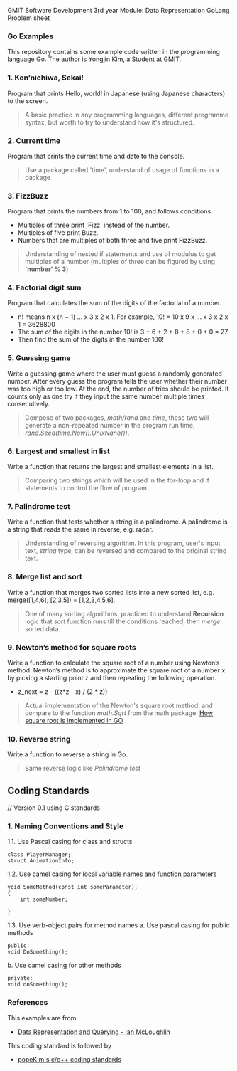 GMIT Software Development 3rd year
Module: Data Representation
GoLang Problem sheet

### Go Examples

This repository contains some example code written in the programming language Go. The author is Yongjin Kim, a Student at GMIT.

### 1. Kon’nichiwa, Sekai!
Program that prints Hello, world! in Japanese (using Japanese characters) to the screen.
> A basic practice in any programming languages, different programme syntax, but worth to try to understand how it's structured.
### 2. Current time
Program that prints the current time and date to the console.
> Use a package called 'time', understand of usage of functions in a package 
### 3. FizzBuzz
Program that prints the numbers from 1 to 100, and follows conditions.
- Multiples of three print 'Fizz' instead of the number.
- Multiples of five print Buzz.
- Numbers that are multiples of both three and five print FizzBuzz.
> Understanding of nested if statements and use of modulus to get multiples of a number (multiples of three can be figured by using **'number' % 3**)
### 4. Factorial digit sum
Program that calculates the sum of the digits of the factorial of a number.
- n! means n x (n − 1) ... x 3 x 2 x 1. For example, 10! = 10 x 9 x ... x 3 x 2 x 1 = 3628800
- The sum of the digits in the number 10! is 3 + 6 + 2 + 8 + 8 + 0 + 0 = 27.
- Then find the sum of the digits in the number 100!
### 5. Guessing game
Write a guessing game where the user must guess a randomly generated number. After every guess the program tells the user whether their number was too high or too low. At the end, the number of tries should be printed. It counts only as one try if they input the same number multiple times consecutively.
> Compose of two packages, *math/rand* and *time*, these two will generate a non-repeated number in the program run time, *rand.Seed(time.Now().UnixNano())*.
### 6. Largest and smallest in list
Write a function that returns the largest and smallest elements in a list.
> Comparing two strings which will be used in the for-loop and if statements to control the flow of program.
### 7. Palindrome test
Write a function that tests whether a string is a palindrome. A palindrome is a string that reads the same in reverse, e.g. radar.
> Understanding of reversing algorithm. In this program, user's input text, *string* type, can be reversed and compared to the original string text.
### 8. Merge list and sort
Write a function that merges two sorted lists into a new sorted list, e.g. merge([1,4,6], [2,3,5]) = [1,2,3,4,5,6].
> One of many sorting algorithms, practiced to understand **Recursion** logic that *sort* function runs till the conditions reached, then *merge* sorted data.
### 9. Newton’s method for square roots
Write a function to calculate the square root of a number using Newton’s method. Newton’s method is to approximate the square root of a number x by picking a starting point z and then repeating the following operation.
- z_next = z - ((z*z - x) / (2 * z))
> Actual implementation of the Newton's square root method, and compare to the function *math.Sqrt* from the math package. [How square root is implemented in GO](https://golang.org/src/math/sqrt.go?s=3702:3730#L82)
### 10. Reverse string
Write a function to reverse a string in Go.
> Same reverse logic like *Palindrome test*


## Coding Standards
// Version 0.1 using C standards

### 1. Naming Conventions and Style
1.1. Use Pascal casing for class and structs
    
    class PlayerManager;
    struct AnimationInfo;

1.2. Use camel casing for local variable names and function parameters
    
    void SomeMethod(const int someParameter);
    {
        int someNumber;
    
    }

1.3. Use verb-object pairs for method names
a.	Use pascal casing for public methods
        
    public:
    void DoSomething();

b.	Use camel casing for other methods
        
    private:
    void doSomething();

### References
This examples are from
* [Data Representation and Querying - Ian McLoughlin](https://data-representation.github.io/problems/go-fundamentals.html)

This coding standard is followed by
* [popeKim's c/c++ coding standards](https://docs.google.com/document/d/1cT8EPgMXe0eopeHvwuFmbHG4TJr5kUmcovkr5irQZmo/edit#heading=h.r2n9mhxbh2gg)